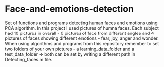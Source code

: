 # Face-and-emotions-detection
Set of functions and programs detecting human faces and emotions using PCA algorithm.
In this project I used pictures of humna faces. Each subject had 10 pictures in overall - 6 pictures of face from different angles and 4 pictures of faces showing different emotions - fear, joy, anger and wonder.
When using algorithms and programs from this repository remember to set two folders of your own pictures - a learning_data_folder
and a test_data_folder -> both can be set by writing a different path in Detecting_faces.m file.
